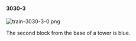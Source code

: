#### 3030-3
![train-3030-3-0.png](https://github.com/lil-lab/nlvr/raw/master/nlvr/train/images/16/train-3030-3-0.png "train-3030-3-0.png")

The second block from the base of a tower is blue.